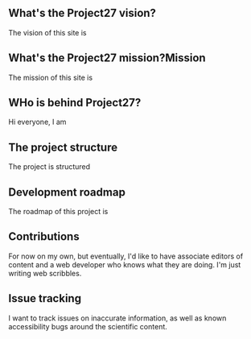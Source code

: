 ## What's the Project27 vision?

The vision of this site is 

## What's the Project27 mission?Mission 

The mission of this site is

## WHo is behind Project27?

Hi everyone, I am 

## The project structure

The project is structured 

## Development roadmap

The roadmap of this project is

## Contributions

For now on my own, but eventually, I'd like to have associate editors of content and a web developer who knows what they are doing. I'm just writing web scribbles. 

## Issue tracking

I want to track issues on inaccurate information, as well as known accessibility bugs around the scientific content.

